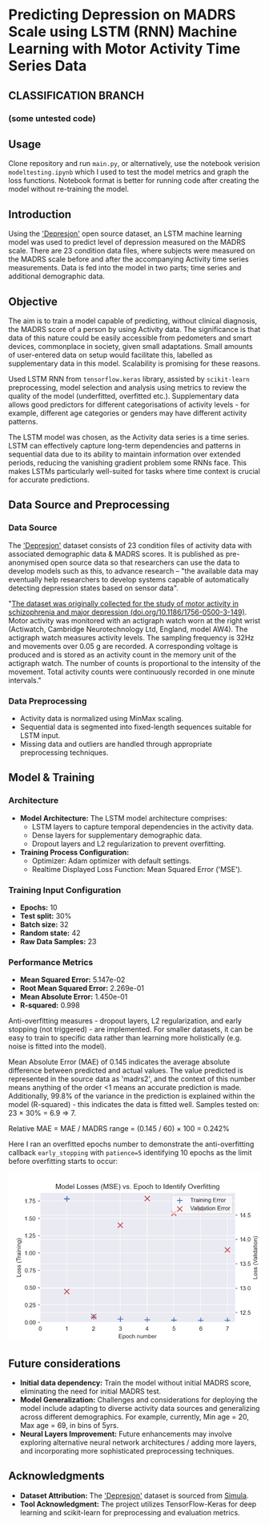 # Predicting Depression on MADRS Scale using LSTM (RNN) Machine Learning with Motor Activity Time Series Data
## CLASSIFICATION BRANCH
### (some untested code)
## Usage
Clone repository and run `main.py`, or alternatively, use the notebook verision `modeltesting.ipynb` which I used to 
test the model metrics and graph the loss functions. Notebook format is better for running code after creating the model
without re-training the model.

## Introduction
Using the ['Depresjon'](https://datasets.simula.no/depresjon/) open source dataset, an LSTM machine learning model was 
used to predict level of depression measured on the MADRS scale. There are 23 condition data files, where subjects were 
measured on the MADRS scale before and after the accompanying Activity time series measurements. Data is fed into the model
in two parts; time series and additional demographic data.

## Objective
The aim is to train a model capable of predicting, without clinical diagnosis, the MADRS score of a person by using
Activity data. The significance is that data of this nature could be easily accessible from pedometers and smart devices,
commonplace in society, given small adaptations. Small amounts of user-entered data on setup would facilitate this, 
labelled as supplementary data in this model. Scalability is promising for these reasons.

Used LSTM RNN from `tensorflow.keras` library, assisted by `scikit-learn` preprocessing, model selection and analysis 
using metrics to review the quality of the model (underfitted, overfitted etc.). Supplementary data allows good 
predictors for different categorisations of activity levels - for example, different age categories or genders may 
have different activity patterns.

The LSTM model was chosen, as the Activity data series is a time series.
LSTM can effectively capture long-term dependencies and patterns in sequential data due to its ability to maintain 
information over extended periods, reducing the vanishing gradient problem some RNNs face. This makes 
LSTMs particularly well-suited for tasks where time context is crucial for accurate predictions.

## Data Source and Preprocessing
### Data Source
The ['Depresjon'](https://datasets.simula.no/depresjon/) dataset consists of 23 condition files of activity data with associated demographic data & MADRS scores. It is published 
as pre-anonymised open source data so that researchers can use the data to develop models such as this, to advance research &ndash; 
"the available data may eventually help researchers to develop systems capable of automatically detecting depression 
states based on sensor data".

"[The dataset was originally collected for the study of motor activity in schizophrenia and major depression (doi.org/10.1186/1756-0500-3-149)](https://bmcresnotes.biomedcentral.com/articles/10.1186/1756-0500-3-149). Motor activity was monitored with an actigraph watch worn at the right wrist (Actiwatch, Cambridge Neurotechnology Ltd, England, model AW4). The actigraph watch measures activity levels. The sampling frequency is 32Hz and movements over 0.05 g are recorded. A corresponding voltage is produced and is stored as an activity count in the memory unit of the actigraph watch. The number of counts is proportional to the intensity of the movement. Total activity counts were continuously recorded in one minute intervals."

### Data Preprocessing
  - Activity data is normalized using MinMax scaling.
  - Sequential data is segmented into fixed-length sequences suitable for LSTM input.
  - Missing data and outliers are handled through appropriate preprocessing techniques.


## Model & Training
### Architecture
- **Model Architecture:** The LSTM model architecture comprises:
  - LSTM layers to capture temporal dependencies in the activity data.
  - Dense layers for supplementary demographic data.
  - Dropout layers and L2 regularization to prevent overfitting.
- **Training Process Configuration:** 
  - Optimizer: Adam optimizer with default settings.
  - Realtime Displayed Loss Function: Mean Squared Error ('MSE').

### Training Input Configuration
- **Epochs:** 10
- **Test split:** 30%
- **Batch size:** 32
- **Random state:** 42
- **Raw Data Samples:** 23

### Performance Metrics
- **Mean Squared Error:** 5.147e-02
- **Root Mean Squared Error:** 2.269e-01
- **Mean Absolute Error:** 1.450e-01
- **R-squared:** 0.998

Anti-overfitting measures - dropout layers, L2 regularization, and early stopping (not triggered) - are implemented. 
For smaller datasets, it can be easy to train to specific data rather than learning more holistically (e.g. noise 
is fitted into the model).

Mean Absolute Error (MAE) of 0.145 indicates the average absolute difference between predicted and actual values.
The value predicted is represented in the source data as 'madrs2', and the context of this number means anything of the 
order <1 means an accurate prediction is made. Additionally, 99.8% of the variance in the prediction is explained within
the model (R-squared) - this indicates the data is fitted well. Samples tested on: 23 × 30% = 6.9 => 7.

Relative MAE = MAE / MADRS range = (0.145 / 60) × 100 = 0.242%

Here I ran an overfitted epochs number to demonstrate the anti-overfitting callback `early_stopping` with `patience=5` 
identifying 10 epochs as the limit before overfitting starts to occur:

![Model losses image](model_losses.png)

## Future considerations
- **Initial data dependency:** Train the model without initial MADRS score, eliminating the need for initial MADRS test.
- **Model Generalization:** Challenges and considerations for deploying the model include adapting to diverse activity data sources and generalizing across different demographics. For example, currently, Min age = 20, Max age = 69, in bins of 5yrs.
- **Neural Layers Improvement:** Future enhancements may involve exploring alternative neural network architectures / adding more layers, and incorporating more sophisticated preprocessing techniques.

## Acknowledgments
- **Dataset Attribution:** The ['Depresjon'](https://datasets.simula.no/depresjon/) dataset is sourced from [Simula](https://datasets.simula.no/).
- **Tool Acknowledgment:** The project utilizes TensorFlow-Keras for deep learning and scikit-learn for preprocessing and evaluation metrics.
